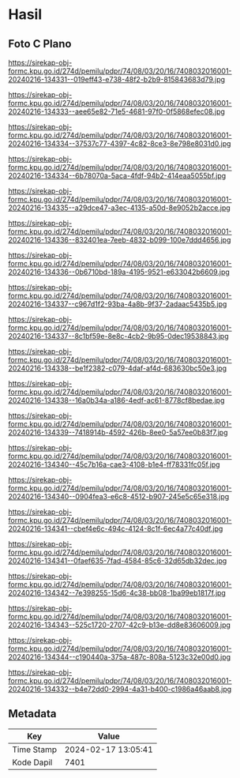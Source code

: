 # Hasil

## Foto C Plano

https://sirekap-obj-formc.kpu.go.id/274d/pemilu/pdpr/74/08/03/20/16/7408032016001-20240216-134331--019eff43-e738-48f2-b2b9-815843683d79.jpg

https://sirekap-obj-formc.kpu.go.id/274d/pemilu/pdpr/74/08/03/20/16/7408032016001-20240216-134333--aee65e82-71e5-4681-97f0-0f5868efec08.jpg

https://sirekap-obj-formc.kpu.go.id/274d/pemilu/pdpr/74/08/03/20/16/7408032016001-20240216-134334--37537c77-4397-4c82-8ce3-8e798e8031d0.jpg

https://sirekap-obj-formc.kpu.go.id/274d/pemilu/pdpr/74/08/03/20/16/7408032016001-20240216-134334--6b78070a-5aca-4fdf-94b2-414eaa5055bf.jpg

https://sirekap-obj-formc.kpu.go.id/274d/pemilu/pdpr/74/08/03/20/16/7408032016001-20240216-134335--a29dce47-a3ec-4135-a50d-8e9052b2acce.jpg

https://sirekap-obj-formc.kpu.go.id/274d/pemilu/pdpr/74/08/03/20/16/7408032016001-20240216-134336--832401ea-7eeb-4832-b099-100e7ddd4656.jpg

https://sirekap-obj-formc.kpu.go.id/274d/pemilu/pdpr/74/08/03/20/16/7408032016001-20240216-134336--0b6710bd-189a-4195-9521-e633042b6609.jpg

https://sirekap-obj-formc.kpu.go.id/274d/pemilu/pdpr/74/08/03/20/16/7408032016001-20240216-134337--c967d1f2-93ba-4a8b-9f37-2adaac5435b5.jpg

https://sirekap-obj-formc.kpu.go.id/274d/pemilu/pdpr/74/08/03/20/16/7408032016001-20240216-134337--8c1bf59e-8e8c-4cb2-9b95-0dec19538843.jpg

https://sirekap-obj-formc.kpu.go.id/274d/pemilu/pdpr/74/08/03/20/16/7408032016001-20240216-134338--be1f2382-c079-4daf-af4d-683630bc50e3.jpg

https://sirekap-obj-formc.kpu.go.id/274d/pemilu/pdpr/74/08/03/20/16/7408032016001-20240216-134338--16a0b34a-a186-4edf-ac61-8778cf8bedae.jpg

https://sirekap-obj-formc.kpu.go.id/274d/pemilu/pdpr/74/08/03/20/16/7408032016001-20240216-134339--7418914b-4592-426b-8ee0-5a57ee0b83f7.jpg

https://sirekap-obj-formc.kpu.go.id/274d/pemilu/pdpr/74/08/03/20/16/7408032016001-20240216-134340--45c7b16a-cae3-4108-b1e4-ff78331fc05f.jpg

https://sirekap-obj-formc.kpu.go.id/274d/pemilu/pdpr/74/08/03/20/16/7408032016001-20240216-134340--0904fea3-e6c8-4512-b907-245e5c65e318.jpg

https://sirekap-obj-formc.kpu.go.id/274d/pemilu/pdpr/74/08/03/20/16/7408032016001-20240216-134341--cbef4e6c-494c-4124-8c1f-6ec4a77c40df.jpg

https://sirekap-obj-formc.kpu.go.id/274d/pemilu/pdpr/74/08/03/20/16/7408032016001-20240216-134341--0faef635-7fad-4584-85c6-32d65db32dec.jpg

https://sirekap-obj-formc.kpu.go.id/274d/pemilu/pdpr/74/08/03/20/16/7408032016001-20240216-134342--7e398255-15d6-4c38-bb08-1ba99eb1817f.jpg

https://sirekap-obj-formc.kpu.go.id/274d/pemilu/pdpr/74/08/03/20/16/7408032016001-20240216-134343--525c1720-2707-42c9-b13e-dd8e83606009.jpg

https://sirekap-obj-formc.kpu.go.id/274d/pemilu/pdpr/74/08/03/20/16/7408032016001-20240216-134344--c190440a-375a-487c-808a-5123c32e00d0.jpg

https://sirekap-obj-formc.kpu.go.id/274d/pemilu/pdpr/74/08/03/20/16/7408032016001-20240216-134332--b4e72dd0-2994-4a31-b400-c1986a46aab8.jpg


## Metadata

| Key        | Value               |
| ---------- | ------------------- |
| Time Stamp | 2024-02-17 13:05:41 |
| Kode Dapil | 7401                |




